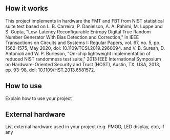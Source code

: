 <!---

This file is used to generate your project datasheet. Please fill in the information below and delete any unused
sections.

You can also include images in this folder and reference them in the markdown. Each image must be less than
512 kb in size, and the combined size of all images must be less than 1 MB.
-->

## How it works

This project implements in hardware the FMT and FBT from NIST statistical suite test based on L. B. Carreira, P. Danielson, A. A. Rahimi, M. Luppe and S. Gupta, "Low-Latency Reconfigurable Entropy Digital True Random Number Generator With Bias Detection and Correction," in IEEE Transactions on Circuits and Systems I: Regular Papers, vol. 67, no. 5, pp. 1562-1575, May 2020, doi: 10.1109/TCSI.2019.2960694. and V. B. Suresh, D. Antonioli and W. P. Burleson, "On-chip lightweight implementation of reduced NIST randomness test suite," 2013 IEEE International Symposium on Hardware-Oriented Security and Trust (HOST), Austin, TX, USA, 2013, pp. 93-98, doi: 10.1109/HST.2013.6581572.

## How to use

Explain how to use your project

## External hardware

List external hardware used in your project (e.g. PMOD, LED display, etc), if any
